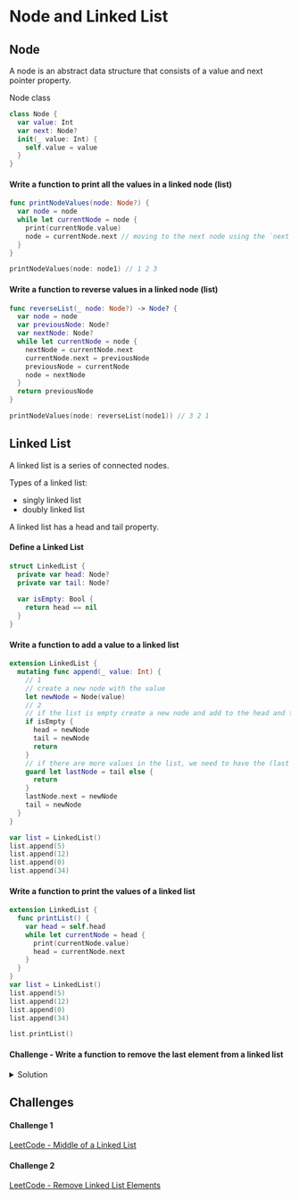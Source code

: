 # Node and Linked List

## Node 

A node is an abstract data structure that consists of a value and next pointer property. 

Node class 

```swift 
class Node {
  var value: Int
  var next: Node?
  init(_ value: Int) {
    self.value = value
  }
}
```

#### Write a function to print all the values in a linked node (list)

```swift 
func printNodeValues(node: Node?) {
  var node = node
  while let currentNode = node {
    print(currentNode.value) 
    node = currentNode.next // moving to the next node using the `next` pointer
  }
}

printNodeValues(node: node1) // 1 2 3
```

#### Write a function to reverse values in a linked node (list) 

```swift 
func reverseList(_ node: Node?) -> Node? {
  var node = node
  var previousNode: Node?
  var nextNode: Node?
  while let currentNode = node {
    nextNode = currentNode.next
    currentNode.next = previousNode
    previousNode = currentNode
    node = nextNode
  }
  return previousNode
}

printNodeValues(node: reverseList(node1)) // 3 2 1
```

## Linked List 

A linked list is a series of connected nodes.  

Types of a linked list: 
* singly linked list 
* doubly linked list 

A linked list has a head and tail property. 

#### Define a Linked List

```swift 
struct LinkedList {
  private var head: Node?
  private var tail: Node?
  
  var isEmpty: Bool {
    return head == nil
  }
}
```

#### Write a function to add a value to a linked list  

```swift 
extension LinkedList {
  mutating func append(_ value: Int) {
    // 1
    // create a new node with the value
    let newNode = Node(value)
    // 2
    // if the list is empty create a new node and add to the head and tail
    if isEmpty {
      head = newNode
      tail = newNode
      return
    }
    // if there are more values in the list, we need to have the (last last node point to the new node)
    guard let lastNode = tail else {
      return
    }
    lastNode.next = newNode
    tail = newNode
  }
}

var list = LinkedList() 
list.append(5)
list.append(12)
list.append(0)
list.append(34)
```

#### Write a function to print the values of a linked list

```swift 
extension LinkedList {
  func printList() {
    var head = self.head
    while let currentNode = head {
      print(currentNode.value)
      head = currentNode.next
    }
  }
}
var list = LinkedList() 
list.append(5)
list.append(12)
list.append(0)
list.append(34)

list.printList()
```

#### Challenge - Write a function to remove the last element from a linked list 

<details> 
  <summary>Solution</summary> 

Sorry was hoping you would give it a shot 🥳
  
```swift 
```
  
</details> 

## Challenges 

#### Challenge 1 

[LeetCode - Middle of a Linked List](https://leetcode.com/problems/middle-of-the-linked-list/)


#### Challenge 2 

[LeetCode - Remove Linked List Elements](https://leetcode.com/problems/remove-linked-list-elements/)



